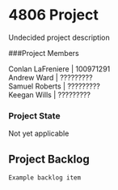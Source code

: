 # 4806 Project

Undecided project description

###Project Members

Conlan LaFreniere | 100971291 <br/>
Andrew Ward | ????????? <br/>
Samuel Roberts | ????????? <br/>
Keegan Wills | ?????????

### Project State

Not yet applicable

## Project Backlog

```
Example backlog item
```